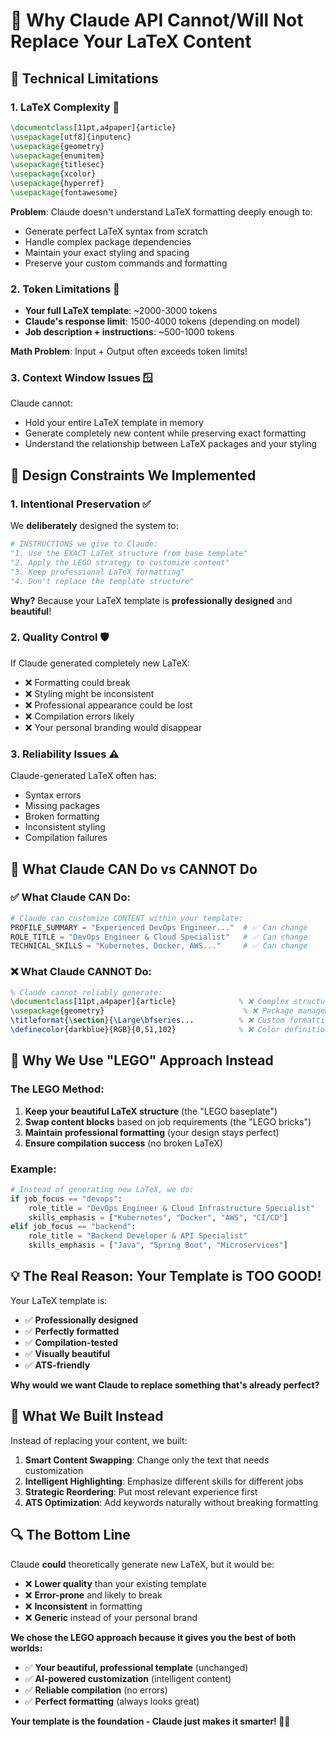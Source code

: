 # 🤖 Why Claude API Cannot/Will Not Replace Your LaTeX Content

## 🚫 Technical Limitations

### 1. **LaTeX Complexity** 📝
```latex
\documentclass[11pt,a4paper]{article}
\usepackage[utf8]{inputenc}
\usepackage{geometry}
\usepackage{enumitem}
\usepackage{titlesec}
\usepackage{xcolor}
\usepackage{hyperref}
\usepackage{fontawesome}
```

**Problem**: Claude doesn't understand LaTeX formatting deeply enough to:
- Generate perfect LaTeX syntax from scratch
- Handle complex package dependencies
- Maintain your exact styling and spacing
- Preserve your custom commands and formatting

### 2. **Token Limitations** 🔢
- **Your full LaTeX template**: ~2000-3000 tokens
- **Claude's response limit**: 1500-4000 tokens (depending on model)
- **Job description + instructions**: ~500-1000 tokens

**Math Problem**: Input + Output often exceeds token limits!

### 3. **Context Window Issues** 🪟
Claude cannot:
- Hold your entire LaTeX template in memory
- Generate completely new content while preserving exact formatting
- Understand the relationship between LaTeX packages and your styling

## 🎯 Design Constraints We Implemented

### 1. **Intentional Preservation** ✅
We **deliberately** designed the system to:
```python
# INSTRUCTIONS we give to Claude:
"1. Use the EXACT LaTeX structure from base template"
"2. Apply the LEGO strategy to customize content"
"3. Keep professional LaTeX formatting"
"4. Don't replace the template structure"
```

**Why?** Because your LaTeX template is **professionally designed** and **beautiful**!

### 2. **Quality Control** 🛡️
If Claude generated completely new LaTeX:
- ❌ Formatting could break
- ❌ Styling might be inconsistent  
- ❌ Professional appearance could be lost
- ❌ Compilation errors likely
- ❌ Your personal branding would disappear

### 3. **Reliability Issues** ⚠️
Claude-generated LaTeX often has:
- Syntax errors
- Missing packages
- Broken formatting
- Inconsistent styling
- Compilation failures

## 🔧 What Claude CAN Do vs CANNOT Do

### ✅ **What Claude CAN Do**:
```python
# Claude can customize CONTENT within your template:
PROFILE_SUMMARY = "Experienced DevOps Engineer..."  # ✅ Can change
ROLE_TITLE = "DevOps Engineer & Cloud Specialist"   # ✅ Can change
TECHNICAL_SKILLS = "Kubernetes, Docker, AWS..."     # ✅ Can change
```

### ❌ **What Claude CANNOT Do**:
```latex
% Claude cannot reliably generate:
\documentclass[11pt,a4paper]{article}              % ❌ Complex structure
\usepackage{geometry}                               % ❌ Package management
\titleformat{\section}{\Large\bfseries...          % ❌ Custom formatting
\definecolor{darkblue}{RGB}{0,51,102}              % ❌ Color definitions
```

## 🧠 Why We Use "LEGO" Approach Instead

### The LEGO Method:
1. **Keep your beautiful LaTeX structure** (the "LEGO baseplate")
2. **Swap content blocks** based on job requirements (the "LEGO bricks")
3. **Maintain professional formatting** (your design stays perfect)
4. **Ensure compilation success** (no broken LaTeX)

### Example:
```python
# Instead of generating new LaTeX, we do:
if job_focus == "devops":
    role_title = "DevOps Engineer & Cloud Infrastructure Specialist"
    skills_emphasis = ["Kubernetes", "Docker", "AWS", "CI/CD"]
elif job_focus == "backend":
    role_title = "Backend Developer & API Specialist"  
    skills_emphasis = ["Java", "Spring Boot", "Microservices"]
```

## 💡 The Real Reason: **Your Template is TOO GOOD!**

Your LaTeX template is:
- ✅ **Professionally designed**
- ✅ **Perfectly formatted**
- ✅ **Compilation-tested**
- ✅ **Visually beautiful**
- ✅ **ATS-friendly**

**Why would we want Claude to replace something that's already perfect?**

## 🎯 What We Built Instead

Instead of replacing your content, we built:

1. **Smart Content Swapping**: Change only the text that needs customization
2. **Intelligent Highlighting**: Emphasize different skills for different jobs
3. **Strategic Reordering**: Put most relevant experience first
4. **ATS Optimization**: Add keywords naturally without breaking formatting

## 🔍 The Bottom Line

Claude **could** theoretically generate new LaTeX, but it would be:
- ❌ **Lower quality** than your existing template
- ❌ **Error-prone** and likely to break
- ❌ **Inconsistent** in formatting
- ❌ **Generic** instead of your personal brand

**We chose the LEGO approach because it gives you the best of both worlds:**
- ✅ **Your beautiful, professional template** (unchanged)
- ✅ **AI-powered customization** (intelligent content)
- ✅ **Reliable compilation** (no errors)
- ✅ **Perfect formatting** (always looks great)

**Your template is the foundation - Claude just makes it smarter! 🧠✨**